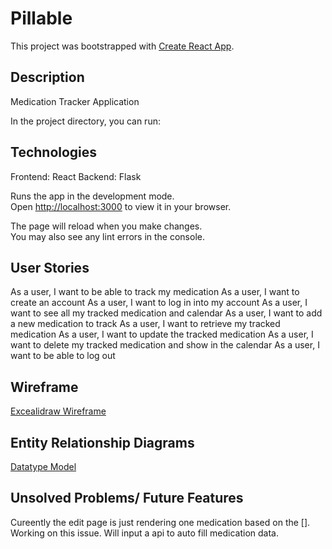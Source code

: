 # Pillable

This project was bootstrapped with [Create React App](https://github.com/facebook/create-react-app).

## Description

Medication Tracker Application

In the project directory, you can run:

## Technologies
Frontend:
React
Backend:
Flask

Runs the app in the development mode.\
Open [http://localhost:3000](http://localhost:3000) to view it in your browser.

The page will reload when you make changes.\
You may also see any lint errors in the console.

## User Stories

As a user, I want to be able to track my medication
As a user, I want to create an account
As a user, I want to log in into my account
As a user, I want to see all my tracked medication and calendar
As a user, I want to add a new medication to track
As a user, I want to retrieve my tracked medication
As a user, I want to update the tracked medication
As a user, I want to delete my tracked medication and show in the calendar
As a user, I want to be able to log out

## Wireframe
[ Excealidraw Wireframe](https://excalidraw.com/#json=0_BJW5bHO9Y3k9TIbHwyS,nU0krBMQYN_K3vqVHRieiw
)

##  Entity Relationship Diagrams
[Datatype Model](https://lucid.app/lucidchart/4481a0f2-fc1c-475b-85b8-870e08104ea9/edit?view_items=YLK5Df4qDt0P&invitationId=inv_07a178cb-7318-47ba-ba73-f32d94d665e4)


## Unsolved Problems/ Future Features
Cureently the edit page is just rendering one medication based on the []. Working on this issue. Will input a api to auto fill medication data.
